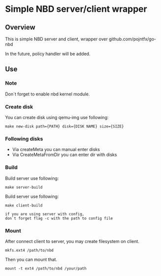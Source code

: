 # Simple NBD server/client wrapper

## Overview
This is simple NBD server and client, wrapper over github.com/pojntfx/go-nbd

In the future, policy handler will be added.

## Use
### Note
Don`t forget to enable nbd kernel module.

### Create disk
You can create disk using qemu-img use following:
```
make new-disk path={PATH} disk={DISK NAME} size={SIZE}
```
### Following disks
- Via createMeta you can manual enter disks
- Via CreateMetaFromDir you can enter dir with disks
### Build

Build server use following:
```
make server-build
```
Build server use following:
```
make client-build
```

```
if you are using server with config, 
don`t forget flag -c with the path to config file
```

### Mount
After connect client to server, you may create filesystem on client.
```
mkfs.ext4 /path/to/nbd
```
Then you can mount that.
```
mount -t ext4 /path/to/nbd /your/path
```

